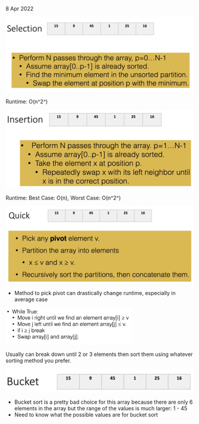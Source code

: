 8 Apr 2022

<img src="images/image-20220427024105595.png" alt="image-20220427024105595" style="zoom:50%;" />

Runtime: O(n^2^)



<img src="images/image-20220427024311283.png" alt="image-20220427024311283" style="zoom:50%;" />

Runtime: Best Case: O(n), Worst Case: O(n^2^)



<img src="images/image-20220427024655674.png" alt="image-20220427024655674" style="zoom:50%;" />

- Method to pick pivot can drastically change runtime, especially in average case

<img src="images/image-20220427024830274.png" alt="image-20220427024830274" style="zoom:33%;" />

Usually can break down until 2 or 3 elements then sort them using whatever sorting method you prefer.



<img src="images/image-20220427025049078.png" alt="image-20220427025049078" style="zoom:50%;" />

- Bucket sort is a pretty bad choice for this array because there are only 6 elements in the array but the range of the values is much larger: 1 - 45
- Need to know what the possible values are for bucket sort
